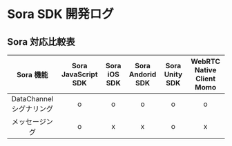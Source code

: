 # Sora SDK 開発ログ



## Sora 対応比較表

| Sora 機能 | Sora JavaScript SDK | Sora iOS SDK | Sora Andorid SDK | Sora Unity SDK | WebRTC Native Client Momo |
| :-: | :-: | :-: | :-: | :-: | :-: |
| DataChannel シグナリング | o | o | o | o | o |
| メッセージング | o | x | x | o | x |

